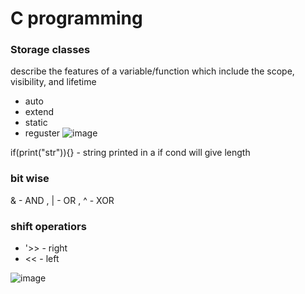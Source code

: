  # C programming
 
 ### Storage classes 
 describe the features of a variable/function which include the scope, visibility, and lifetime
 - auto 
 - extend
 - static 
 - reguster 
 ![image](https://github.com/thanmaisai/REVA-university-CSE---programs/assets/91474486/be648e07-342f-43e3-8cb2-cf14bcd1fa4d)


if(print("str")){} - string printed in a if cond will give length 

### bit wise
& - AND , | - OR , ^ - XOR

### shift operatiors
- '>> - right
- << - left 

![image](https://github.com/thanmaisai/REVA-university-CSE---programs/assets/91474486/e4d58d6e-10fd-4838-ab3d-b768cf10d870)
